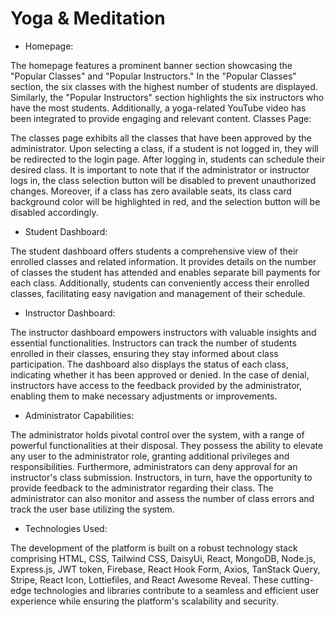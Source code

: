 # Yoga & Meditation

- Homepage:

The homepage features a prominent banner section showcasing the "Popular Classes" and "Popular Instructors." In the "Popular Classes" section, the six classes with the highest number of students are displayed. Similarly, the "Popular Instructors" section highlights the six instructors who have the most students. Additionally, a yoga-related YouTube video has been integrated to provide engaging and relevant content.
Classes Page:

The classes page exhibits all the classes that have been approved by the administrator. Upon selecting a class, if a student is not logged in, they will be redirected to the login page. After logging in, students can schedule their desired class. It is important to note that if the administrator or instructor logs in, the class selection button will be disabled to prevent unauthorized changes. Moreover, if a class has zero available seats, its class card background color will be highlighted in red, and the selection button will be disabled accordingly.

- Student Dashboard:

The student dashboard offers students a comprehensive view of their enrolled classes and related information. It provides details on the number of classes the student has attended and enables separate bill payments for each class. Additionally, students can conveniently access their enrolled classes, facilitating easy navigation and management of their schedule.

- Instructor Dashboard:

The instructor dashboard empowers instructors with valuable insights and essential functionalities. Instructors can track the number of students enrolled in their classes, ensuring they stay informed about class participation. The dashboard also displays the status of each class, indicating whether it has been approved or denied. In the case of denial, instructors have access to the feedback provided by the administrator, enabling them to make necessary adjustments or improvements.

- Administrator Capabilities:

The administrator holds pivotal control over the system, with a range of powerful functionalities at their disposal. They possess the ability to elevate any user to the administrator role, granting additional privileges and responsibilities. Furthermore, administrators can deny approval for an instructor's class submission. Instructors, in turn, have the opportunity to provide feedback to the administrator regarding their class. The administrator can also monitor and assess the number of class errors and track the user base utilizing the system.

- Technologies Used:

The development of the platform is built on a robust technology stack comprising HTML, CSS, Tailwind CSS, DaisyUi, React, MongoDB, Node.js, Express.js, JWT token, Firebase, React Hook Form, Axios, TanStack Query, Stripe, React Icon, Lottiefiles, and React Awesome Reveal. These cutting-edge technologies and libraries contribute to a seamless and efficient user experience while ensuring the platform's scalability and security.
